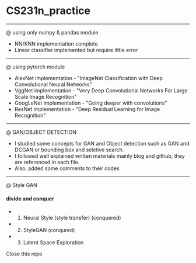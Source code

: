 # CS231n_practice
------------------------------------------------------------------------------
@ using only numpy & pandas module 

- NN/KNN implementation complete
- Linear classifier implemented but require little error

------------------------------------------------------------------------------
@ using pytorch module 

- AlexNet implementation - "ImageNet Classification with Deep Convolutional Neural Networks"
- VggNet implementation - "Very Deep Convolutional Networks For Large Scale Image Recognition"
- GoogLeNet implementation - "Going deeper with convolutions"
- ResNet implementation - "Deep Residual Learning for Image Recognition"
------------------------------------------------------------------------------
@ GAN/OBJECT DETECTION
- I studied some concepts for GAN and Object detection such as GAN and DCGAN or bounding box and seletive search.
- I followed well explained written materials mainly blog and github, they are referenced in each file.
- Also, added some comments to their codes
------------------------------------------------------------------------------
@ Style GAN

#### divide and conquer
- 1. Neural Style (style transfer) (conquered)
- 2. StyleGAN (conqured)
- 3. Latent Space Exploration

Close this repo
